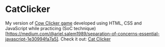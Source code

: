 # CatClicker

My version of [Cow Clicker game](http://bogost.com/games/cow_clicker/) developed using HTML, CSS and JavaScript while practicing (SoC  technique)[https://medium.com/@ariel.salem1989/separation-of-concerns-essential-javascript-1e30994fa7a5]. Check it out: [Cat Clicker](https://flauberjp.github.io/CatClicker/)
